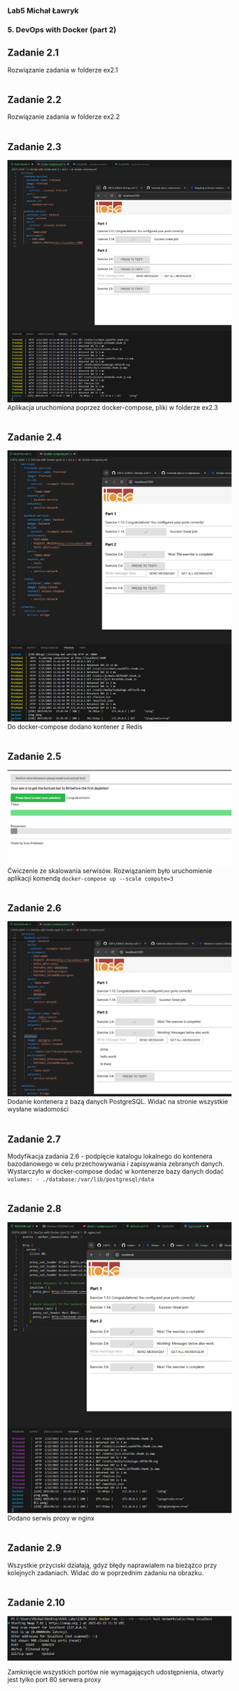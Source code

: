 ### Lab5 Michał Ławryk

### 5. DevOps with Docker (part 2)

## Zadanie 2.1

Rozwiązanie zadania w folderze ex2.1 <br/><br/>

## Zadanie 2.2

Rozwiązanie zadania w folderze ex2.2 <br/><br/>

## Zadanie 2.3

![Ex2.3](images/2.3.png) <br/>
Aplikacja uruchomiona poprzez docker-compose, pliki w folderze ex2.3 <br/><br/>

## Zadanie 2.4

![Ex2.4](images/2.4.png) <br/>
Do docker-compose dodano kontener z Redis <br/><br/>

## Zadanie 2.5

![Ex2.5](images/2.5.png) <br/>
Ćwiczenie ze skalowania serwisów. Rozwiązaniem było uruchomienie aplikacji komendą `docker-compose up --scale compute=3` <br/><br/>

## Zadanie 2.6

![Ex2.6](images/2.6.png) <br/>
Dodanie kontenera z bazą danych PostgreSQL. Widać na stronie wszystkie wysłane wiadomości <br/><br/>

## Zadanie 2.7

Modyfikacja zadania 2.6 - podpięcie katalogu lokalnego do kontenera bazodanowego w celu przechowywania i zapisywania zebranych danych. Wystarczyło w docker-compose dodać w kontenerze bazy danych dodać `volumes: - ./database:/var/lib/postgresql/data` <br/><br/>

## Zadanie 2.8

![Ex2.8](images/2.8.png) <br/>
Dodano serwis proxy w nginx <br/><br/>

## Zadanie 2.9

Wszystkie przyciski działają, gdyż błędy naprawiałem na bieżążco przy kolejnych zadaniach. Widać do w poprzednim zadaniu na obrazku. <br/><br/>

## Zadanie 2.10

![Ex2.10](images/2.10.png) <br/>

Zamknięcie wszystkich portów nie wymagających udostępnienia, otwarty jest tylko port 80 serwera proxy 